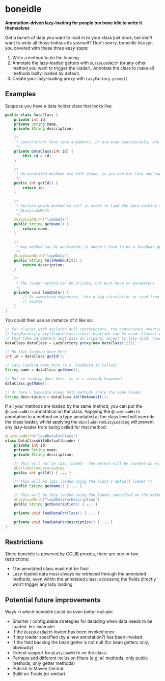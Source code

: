 boneidle
========
**Annotation-driven lazy-loading for people too bone idle to write it themselves**

Got a bunch of data you want to load in to your class just once, but don't want to write all those tedious ifs yourself?
Don't worry, boneidle has got you covered with these three easy steps:

1. Write a method to do the loading
2. Annotate the lazy-loaded getters with `@LazyLoadWith` (or any other method you want to trigger the loader). Annotate the class to make all methods lazily-loaded by default.
3. Create your lazy-loading proxy with `LazyFactory.proxy()`

Examples
--------
Suppose you have a data holder class that looks like:

```java
public class DataClass {
    private int id;
    private String name;
    private String description;

    /*
     * Constructors that take arguments, or are even inaccessible, are fine
     */
    private DataClass(int id) {
        this.id = id;
    }

    /*
     * Un-annotated methods are left alone, so you can mix lazy and eager loaded data
     */
    public int getId() {
        return id;
    }

    /*
     * Declare which method to call in order to load the data backing this method using
     * @LazyLoadWith
     */
    @LazyLoadWith("loadData")
    public String getName() {
        return name;
    }

    /*
     * Any method can be annotated; it doesn't have to be a JavaBean getter
     */
    @LazyLoadWith("loadData")
    public String tellMeAboutIt() {
        return description;
    }

    /*
     * The loader method can be private, but must have no parameters
     */
    private void loadData() {
        // Do something expensive, like a big calculation or read from an external
        // source
    }
}
```

You could then use an instance of it like so:

```java
// For classes with declared null constructors, the convenience override
// LazyFactory.proxy(SimpleClass.class) override can be used. Classes with constructors
// that take parameters must pass an original object to lazy-load, however.
DataClass dataClass = LazyFactory.proxy(new DataClass(123));

// No lazy loading done here
int id = dataClass.getId();

// Lazy loading done here (i.e. loadData is called)
String name = dataClass.getName();

// But no loading done here, as it's already happened
dataClass.getName();

// Or here - boneidle knows both methods share the same loader
String description = dataClass.tellMeAboutIt();
```

If all your methods are loaded by the same method, you can put the `@LazyLoadWith` annotation on the class. Applying
the `@LazyLoadWith` annotation to a method on a type annotated at the class level will override the class loader, whilst
applying the `@ExcludeFromLazyLoading` will prevent any lazy-loader from being called for that method:

```java
@LazyLoadWith("loadDataForClass")
class DataClassWithDefaultLoader {
    private int id;
    private String name;
    private String description;

    /* This will not be lazy loaded - the method will be invoked as written */
    @ExcludeFromLazyLoading
    public int getId() { ... }

    /* This will be lazy loaded using the class's default loader */
    public String getName() { ... }

    /* This will be lazy loaded using the loader specified on the method */
    @LazyLoadWith("loadDataForDescription")
    public String getDescription() { ... }

    private void loadDataForClass() { ... }

    private void loadDataForDescription() { ... }
}
```

Restrictions
------------
Since boneidle is powered by CGLIB proxies, there are one or two restrictions:

* The annotated class must not be final
* Lazy-loaded data must always be retrieved through the annotated methods, even within the annotated class; accessing
the fields directly won't trigger any lazy loading

Potential future improvements
-----------------------------
Ways in which boneidle could be even better include:

* Smarter / configurable strategies for deciding when data needs to be loaded. For example:
 * If the `@LazyLoadWith` loader has been invoked once
 * If _any_ loader specified (by a new annotation?) has been invoked
 * If the field backing the bean getter is not null (for bean getters only, obviously)
* Extend support for `@LazyLoadWith` on the class:
 * Perhaps add different inclusion filters (e.g. all methods, only public methods, only getter methods)
* Publish to Maven Central
* Build on Travis (or similar)
